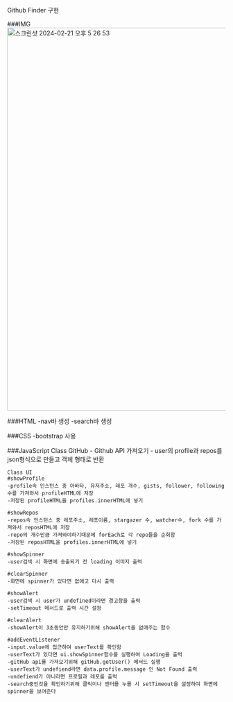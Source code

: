 Github Finder 구현

###IMG
<img width="883" alt="스크린샷 2024-02-21 오후 5 26 53" src="https://github.com/immyeong/js-github-finder/assets/62759873/96ad2524-fd84-40a7-8b37-81869d443ef7">

###HTML
    -nav바 생성
    -search바 생성

###CSS
    -bootstrap 사용

###JavaScript
    Class GitHub
    - Github API 가져오기
    - user의 profile과 repos를 json형식으로 만들고 객체 형태로 반환

    Class UI
    #showProfile
    -profile속 인스턴스 중 아바타, 유저주소, 레포 개수, gists, follower, following 수를 가져와서 profileHTML에 저장
    -저장된 profileHTML을 profiles.innerHTML에 넣기

    #showRepos
    -repos속 인스턴스 중 레포주소, 레포이름, stargazer 수, watcher수, fork 수를 가져와서 reposHTML에 저장
    -repo의 개수만큼 가져와야하기때문에 forEach로 각 repo들을 순회함
    -저장된 reposHTML을 profiles.innerHTML에 넣기

    #showSpinner
    -user검색 시 화면에 송출되기 전 loading 이미지 출력

    #clearSpinner
    -화면에 spinner가 있다면 없애고 다시 출력

    #showAlert
    -user검색 시 user가 undefined이라면 경고창을 출력
    -setTimeout 메서드로 출력 시간 설정

    #clearAlert
    -showAlert이 3초동안만 유지하기위해 showAlert을 없애주는 함수

    #addEventListener
    -input.value에 접근하여 userText를 확인함
    -userText가 있다면 ui.showSpinner함수를 실행하여 Loading을 출력
    -gitHub api를 가져오기위해 gitHub.getUser() 메서드 실행
    -userText가 undefiend라면 data.profile.message 인 Not Found 출력
    -undefiend가 아니라면 프로필과 레포를 출력
    -search중인것을 확인하기위해 클릭이나 엔터를 누를 시 setTimeout을 설정하여 화면에 spinner을 보여준다